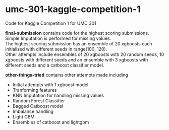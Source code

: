 # umc-301-kaggle-competition-1
Code for Kaggle Competition 1 for UMC 301 

**final-submission** contains code for the highest scoring submissions.\
Simple Imputation is performed for missing values.\
The highest scoring submission has an ensemble of 20 xgboosts each initialized with different seeds in range(100, 120).\
Other attempts include ensembles of 20 xgboosts with 20 random seeds, 10 xgboosts with different seeds and an ensemble with 3 xgboosts with different seeds and a catboost classifier model.

**other-things-tried** contains other attempts made including
- Initial attempts with 1 xgboost model 
- Tranforming features
- KNN Imputation for handling missing values
- Random Forest Classifier
- Bagged Catboost model
- Imbalance handling
- Light GBM
- Ensembles of catboost and lightgbm
